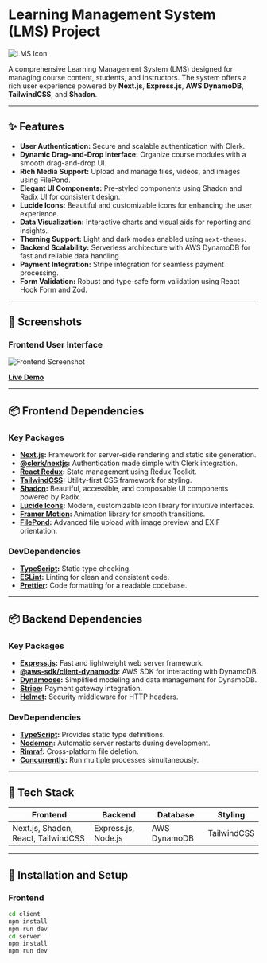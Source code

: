 # Learning Management System (LMS) Project

![LMS Icon](https://img.icons8.com/color/48/000000/graduation-cap.png)

A comprehensive Learning Management System (LMS) designed for managing course content, students, and instructors. The system offers a rich user experience powered by **Next.js**, **Express.js**, **AWS DynamoDB**, **TailwindCSS**, and **Shadcn**.

---

## ✨ Features

- **User Authentication:** Secure and scalable authentication with Clerk.
- **Dynamic Drag-and-Drop Interface:** Organize course modules with a smooth drag-and-drop UI.
- **Rich Media Support:** Upload and manage files, videos, and images using FilePond.
- **Elegant UI Components:** Pre-styled components using Shadcn and Radix UI for consistent design.
- **Lucide Icons:** Beautiful and customizable icons for enhancing the user experience.
- **Data Visualization:** Interactive charts and visual aids for reporting and insights.
- **Theming Support:** Light and dark modes enabled using `next-themes`.
- **Backend Scalability:** Serverless architecture with AWS DynamoDB for fast and reliable data handling.
- **Payment Integration:** Stripe integration for seamless payment processing.
- **Form Validation:** Robust and type-safe form validation using React Hook Form and Zod.

---

## 📸 Screenshots

### Frontend User Interface

![Frontend Screenshot](./screenshots/frontend.png)

[**Live Demo**](https://your-demo-link.com)

---

## 📦 Frontend Dependencies

### Key Packages
- **[Next.js](https://nextjs.org/):** Framework for server-side rendering and static site generation.
- **[@clerk/nextjs](https://clerk.dev/):** Authentication made simple with Clerk integration.
- **[React Redux](https://react-redux.js.org/):** State management using Redux Toolkit.
- **[TailwindCSS](https://tailwindcss.com/):** Utility-first CSS framework for styling.
- **[Shadcn](https://shadcn.dev/):** Beautiful, accessible, and composable UI components powered by Radix.
- **[Lucide Icons](https://lucide.dev/):** Modern, customizable icon library for intuitive interfaces.
- **[Framer Motion](https://www.framer.com/motion/):** Animation library for smooth transitions.
- **[FilePond](https://pqina.nl/filepond/):** Advanced file upload with image preview and EXIF orientation.

### DevDependencies
- **[TypeScript](https://www.typescriptlang.org/):** Static type checking.
- **[ESLint](https://eslint.org/):** Linting for clean and consistent code.
- **[Prettier](https://prettier.io/):** Code formatting for a readable codebase.

---

## 📦 Backend Dependencies

### Key Packages
- **[Express.js](https://expressjs.com/):** Fast and lightweight web server framework.
- **[@aws-sdk/client-dynamodb](https://docs.aws.amazon.com/sdk-for-javascript/):** AWS SDK for interacting with DynamoDB.
- **[Dynamoose](https://dynamoosejs.com/):** Simplified modeling and data management for DynamoDB.
- **[Stripe](https://stripe.com/):** Payment gateway integration.
- **[Helmet](https://helmetjs.github.io/):** Security middleware for HTTP headers.

### DevDependencies
- **[TypeScript](https://www.typescriptlang.org/):** Provides static type definitions.
- **[Nodemon](https://nodemon.io/):** Automatic server restarts during development.
- **[Rimraf](https://github.com/isaacs/rimraf):** Cross-platform file deletion.
- **[Concurrently](https://github.com/open-cli-tools/concurrently):** Run multiple processes simultaneously.

---

## 🚀 Tech Stack

| Frontend                        | Backend               | Database      | Styling     |
|---------------------------------|-----------------------|---------------|-------------|
| Next.js, Shadcn, React, TailwindCSS | Express.js, Node.js | AWS DynamoDB  | TailwindCSS |

---

## 📂 Installation and Setup

### Frontend
```bash
cd client
npm install
npm run dev
cd server
npm install
npm run dev
